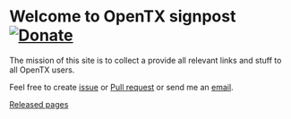 # Welcome to OpenTX signpost [![Donate](https://img.shields.io/badge/Donate-PayPal-green.svg)](https://www.paypal.com/paypalme/valfa14)

The mission of this site is to collect a provide all relevant links and stuff to all OpenTX users.

Feel free to create [issue](https://github.com/valfa14/opentx_signpost/issues) or [Pull request](https://github.com/valfa14/opentx_signpost/pulls) or send me an [email](mailto:opentx.signpost@gmail.com).

[Released pages](https://valfa14.github.io/opentx_signpost/)
